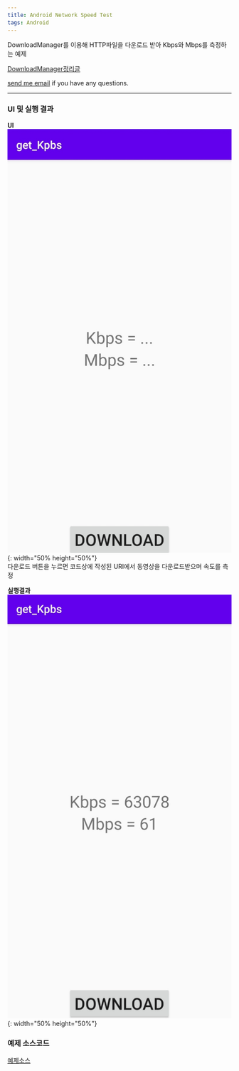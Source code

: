 ```yaml
---
title: Android Network Speed Test
tags: Android
---
```


DownloadManager를 이용해 HTTP파일을 다운로드 받아 Kbps와 Mbps를 측정하는 예제  

[DownloadManager정리글](https://limjunho.github.io/2020/09/02/DownloadManager.html)  

 [send me email](mailto:jewel7492@gmail.com) if you have any questions.

<!--more-->

---

### UI 및 실행 결과  

**UI**  
![그림1](/assets/Android/Network_Speed_Test/1.jpg){: width="50% height="50%"}  
다운로드 버튼을 누르면 코드상에 작성된 URI에서 동영상을 다운로드받으며 속도를 측정  

**실행결과**  
![그림2](/assets/Android/Network_Speed_Test/2.jpg){: width="50% height="50%"}  

### 예제 소스코드  
[예제소스](https://github.com/limjunho/Android/tree/master/Network_Speed_Test_ex)  
